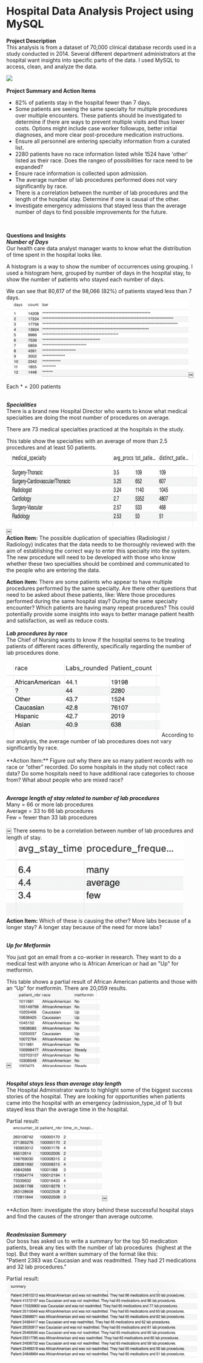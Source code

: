 # Hospital Data Analysis Project using MySQL

**Project Description** <br>
This analysis is from a dataset of 70,000 clinical database records used in a study conducted in 2014.
Several different department administrators at the hospital want insights into specific parts of the data. I used MySQL to access, clean, and analyze the data. 

<img src="images/Hospital Data Analysis Project banner.png?raw=true" height = 200/>

**Project Summary and Action Items**
- 82% of patients stay in the hospital fewer than 7 days.
- Some patients are seeing the same specialty for multiple procedures over multiple encounters. These patients should be investigated to determine if there are ways to prevent multiple visits and thus lower costs. Options might include case worker followups, better initial diagnoses, and more clear post-procedure medication instructions.
- Ensure all personnel are entering specialty information from a curated list.
- 2280 patients have no race information listed while 1524 have 'other' listed as their race. Does the rangeo of possibilities for race need to be expanded?
- Ensure race information is collected upon admission.
- The average number of lab procedures performed does not vary significantly by race.
- There is a correlation between the number of lab procedures and the length of the hospital stay. Determine if one is causal of the other.
- Investigate emergency admissions that stayed less than the average number of days to find possible improvements for the future.
<br>

**Questions and Insights**
<br>
***Number of Days*** <br>
Our health care data analyst manager wants to know what the distribution of time spent in the hospital looks like.

A histogram is a way to show the number of occurrences using grouping. I used a histogram here, grouped by number of days in the hospital stay, to show the number of patients who stayed each number of days.

We can see that 80,617 of the 98,066 (82%) of patients stayed less than 7 days.
<br>
<img src="images/Hospital bar chart days of stay.png?raw=true" height=200/>￼

Each * = 200 patients

<br> ***Specialities*** <br>
There is a brand new Hospital Director who wants to know what medical specialties are doing the most number of procedures on average. 

There are 73 medical specialties practiced at the hospitals in the study.

This table show the specialties with an average of more than 2.5 procedures and at least 50 patients.
<img src="images/Specialties w most procedures.png?raw=true" height=200/>￼
<br>
**Action Item:** The possible duplication of specialties (Radiologist / Radiology) indicates that the data needs to be thoroughly reviewed with the aim of establishing the correct way to enter this specialty into the system. The new procedure will need to be developed with those who know whether these two specialties should be combined and communicated to the people who are entering the data. 

**Action item:** There are some patients who appear to have multiple procedures performed by the same specialty. Are there other questions that need to be asked about these patients, like: Were those procedures performed during the same hospital stay? During the same specialty encounter? Which patients are having many repeat procedures? This could potentially provide some insights into ways to better manage patient health and satisfaction, as well as reduce costs.
<br>
<br>***Lab procedures by race***<br>
The Chief of Nursing wants to know if the hospital seems to be treating patients of different races differently, specifically regarding the number of lab procedures done.

<img src="images/Results Lab procs by race.png?raw=true" height=200/>
According to our analysis, the average number of lab procedures does not vary significantly by race.
<br>
<br>
**Action Item:** Figure out why there are so many patient records with no race or “other” recorded. Do some hospitals in the study not collect race data? Do some hospitals need to have additional race categories to choose from? What about people who are mixed race?

<br>***Average length of stay related to number of lab procedures***<br>
Many = 66 or more lab procedures<br>
Average = 33 to 66 lab procedures<br>
Few = fewer than 33 lab procedures<br>
<br>￼
There seems to be a correlation between number of lab procedures and length of stay. 
<img src="images/Results avg stay time vs lab procs.png?raw=true" height=200/>
<br>
**Action Item:** Which of these is causing the other? More labs because of a longer stay? A longer stay because of the need for more labs?

<br>***Up for Metformin***<br>

You just got an email from a co-worker in research. They want to do a medical test with anyone who is African American or had an "Up" for metformin. 

This table shows a partial result of African American patients and those with an “Up” for metformin. There are 20,059 results.
<br>￼
<img src="images/Results partial Af Am or Up for metformin.png?raw=true" height=200/>

<br>***Hospital stays less than average stay length***<br>
The Hospital Administrator wants to highlight some of the biggest success stories of the hospital. They are looking for opportunities when patients came into the hospital with an emergency (admission_type_id of 1) but stayed less than the average time in the hospital.

Partial result:<br>
<img src="images/Results partial stays less than avg.png?raw=true" height=200/>￼

**Action Item: investigate the story behind these successful hospital stays and find the causes of the stronger than average outcome.

<br>***Readmission Summary***<br>
Our boss has asked us to write a summary for the top 50 medication patients, break any ties with the number of lab procedures  (highest at the top). But they want a written summary of the format like this:
"Patient 2383 was Caucasian and was readmitted. They had 21 medications and 32 lab procedures."

Partial result:
<br> 
<img src="images/Results partial readmitted w num meds lab procs.png?raw=true" height=200/>
